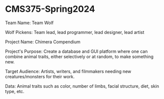 # CMS375-Spring2024

Team Name: Team Wolf

Wolf Pickens: Team lead, lead programmer, lead designer, lead artist

Project Name: Chimera Compendium

Project's Purpose: Create a database and GUI platform where one can combine animal traits, either selectively or at random, to make something new.

Target Audience: Artists, writers, and filmmakers needing new creatures/monsters for their work.

Data: Animal traits such as color, number of limbs, facial structure, diet, skin type, etc.
